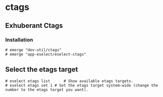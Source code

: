 # ctags

## Exhuberant Ctags

### Installation

```ShellSession
# emerge "dev-util/ctags"
# emerge "app-eselect/eselect-ctags"
```

## Select the etags target

```ShellSession
# eselect etags list      # Show available etags targets.
# eselect etags set 1 # Set the etags target system-wide (change the number to the etags target you want).
```
